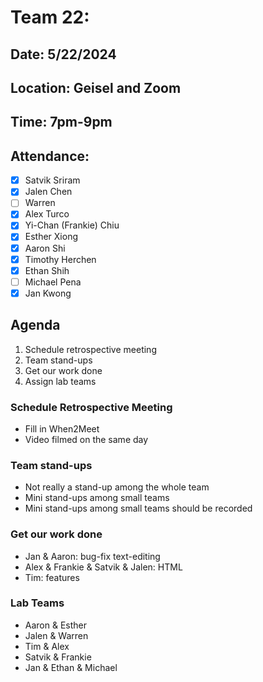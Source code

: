 # Team 22:
## Date: 5/22/2024
## Location: Geisel and Zoom
## Time: 7pm-9pm

## Attendance:
- [x] Satvik Sriram
- [x] Jalen Chen
- [ ] Warren
- [x] Alex Turco
- [x] Yi-Chan (Frankie) Chiu
- [x] Esther Xiong
- [x] Aaron Shi
- [x] Timothy Herchen
- [x] Ethan Shih
- [ ] Michael Pena
- [x] Jan Kwong

## Agenda
1. Schedule retrospective meeting
2. Team stand-ups
3. Get our work done
4. Assign lab teams 

### Schedule Retrospective Meeting 
- Fill in When2Meet
- Video filmed on the same day 

### Team stand-ups
- Not really a stand-up among the whole team
- Mini stand-ups among small teams 
- Mini stand-ups among small teams should be recorded

### Get our work done
- Jan & Aaron: bug-fix text-editing
- Alex & Frankie & Satvik & Jalen: HTML
- Tim: features 

### Lab Teams 
- Aaron & Esther
- Jalen & Warren
- Tim & Alex 
- Satvik & Frankie 
- Jan & Ethan & Michael
